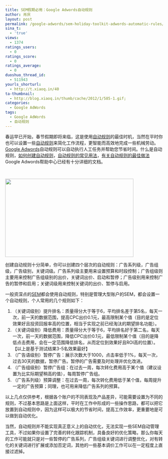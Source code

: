 ```yaml
---
title: SEM假期必用：Google Adwords自动规则
author: 肖庆
layout: post
permalink: /google-adwords/sem-holiday-toolkit-adwords-automatic-rules/
sina_t:
  - 'true'
views:
  - 1374
ratings_users:
  - 0
ratings_score:
  - 0
ratings_average:
  - 0
duoshuo_thread_id:
  - 511943
yourls_shorturl:
  - http://t.xiaoq.in/40
ta-thumbnail:
  - http://blog.xiaoq.in/thumb/cache/2012/1/585-1.gif;
categories:
  - Google AdWords
tags:
  - Google AdWords
  - 自动规则
---
```

春运早已开始，春节假期即将来临，这是使用<span class='wp_keywordlink_affiliate'><a href="http://blog.xiaoq.in/tag/%e8%87%aa%e5%8a%a8%e8%a7%84%e5%88%99/" title="查看自动规则中的全部文章" target="_blank">自动规则</a></span>的最佳时机，当然在平时你也可以设置一些<span class='wp_keywordlink_affiliate'><a href="http://blog.xiaoq.in/tag/%e8%87%aa%e5%8a%a8%e8%a7%84%e5%88%99/" title="查看自动规则中的全部文章" target="_blank">自动规则</a></span>来简化工作流程，更智能而高效地完成一些机械劳动。<span class='wp_keywordlink'><a href="http://blog.xiaoq.in/google-adwords/" title="Google Adwords" target="_blank">Google Adwords</a></span>自动规则可以自动执行人工任务并帮助您节省时间。什么是自动规则，<a title="如何创建自动规则" href="http://support.google.com/adwords/bin/answer.py?hl=zh-Hans&answer=190516" target="_blank">如何创建自动规则</a>，<a title="自动规则的常见用法" href="http://support.google.com/adwords/bin/answer.py?hl=zh-Hans&answer=1320536" target="_blank">自动规则的常见用法</a>，<a title="自动规则的最佳做法" href="http://support.google.com/adwords/bin/answer.py?hl=zh-Hans&answer=1133390" target="_blank">有关自动规则的最佳做法</a>Google Adwords帮助中心已经有十分详细的文档。

&nbsp;

<img class="alignnone size-full wp-image-586" title="adwords-auto-rule" src="http://xiaoq.in/g/pics/2012/01/adwords-auto-rule.gif" alt="" width="410" height="250" />

创建自动规则十分简单，你可以创建四个层次的自动规则：广告系列级，广告组级，广告级别，关键词级。广告系列级主要用来设置预算和时段控制；广告组级则主要用来控制广告组级别的出价，关键词出价、启动和暂停；广告级别用来控制广告的暂停和启用；关键词级用来控制关键词的出价、暂停与启用。

一般资深点的<span class='wp_keywordlink'><a href="http://blog.xiaoq.in/sem/" title="SEM搜索引擎营销" target="_blank">SEM</a></span>都会使用自动规则，特别是管理大型账户的SEM，都会设置一个自动规则，个人常用的几个规则如下：

1.  （关键词级别）提升排名：质量得分大于等于6，平均排名差于第5名，每天一次，前一天的数据范围，提高CPC出价0.1元，最高限制某个值（目的是定位效果好且投资回报率高的位置，相当于实现之前已经淘汰的期望排名功能）。
2.  （关键词级别）降低费用：质量得分大于等于6，平均排名好于第二名，每天一次，前一天的数据范围，降低CPC出价0.1元，最低限制某个值（目的是降低点击费用，会在一定范围降低排名，从而定位到效果好且ROI高的位置）。【以上是基于测试结果3-5名效果最好】
3.  （广告语级别）暂停广告：展示次数大于1000，点击率低于1%，每天一次，过去30天的数据，暂停广告。暂停的广告需要及时处理并优化改进。
4.  （广告组级别）暂停广告组：在过去一周，每次转化费用高于某个值（建议设置为比实际期望稍高的值），每周暂停广告组。
5.  （广告系列级）预算调整：在过去一周，每次转化费用低于某个值，每周提升一定的广告预算；同理，也可用来降低广告系列的预算。

以上几点仅供参考，根据各个账户的不同表现及产品差异，可能需要设置为不同的规则，不过基本思路是上面这样，平时在工作中形成的一些操作思路，都可以把它放置到自动规则中，因为这样可以极大的节省时间，提高工作效率，更重要地是可以做到自动优化。

当然，自动规则并不能实现真正意义上的自动优化，无法实现一些SEM自动管理工具，不过如果你设置了完善的转化跟踪机制，具备良好的优化策略，那么你每天的工作可能就只是对一些暂停的广告系列，广告组级关键词进行调整优化，对有转化的关键词进行扩展或添加否定词，其他的一些基本调价工作可以在一定程度上直接过滤掉。